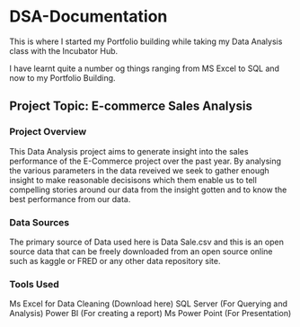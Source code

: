# DSA-Documentation

This is where I started my Portfolio building while taking my Data Analysis class with the Incubator Hub.

I have learnt quite a number og things ranging from MS Excel to SQL and now to my Portfolio Building.

## Project Topic: E-commerce Sales Analysis

### Project Overview
This Data Analysis project aims to generate insight into the sales performance of the E-Commerce project over the past year.
By analysing the various parameters in the data reveived we seek to gather enough insight to make reasonable decisisons which them enable us to tell compelling stories around our data from the insight gotten and to know the best performance from our data.

### Data Sources
The primary source of Data used here is Data Sale.csv and this is an open source data that can be freely downloaded from an open source online such as kaggle or FRED or any other data repository site.

### Tools Used
Ms Excel for Data Cleaning (Download here)
SQL Server (For Querying and Analysis)
Power BI (For creating a report)
Ms Power Point (For Presentation)
